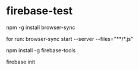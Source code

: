# firebase-test

npm -g install browser-sync

for run: browser-sync start --server --files="**/*.js"



npm install -g firebase-tools

firebase init
